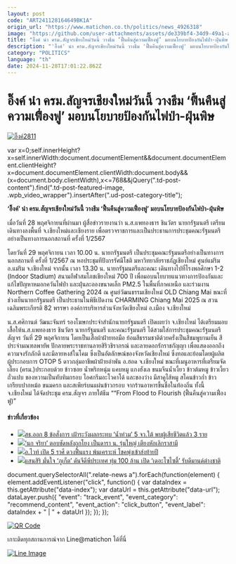 ```yaml
---
layout: post
code: "ART241128164649BK1A"
origin_url: "https://www.matichon.co.th/politics/news_4926318"
image: "https://github.com/user-attachments/assets/de339bf4-34d9-49a1-a5a4-3133ced8c60b"
title: "อิ๊งค์ นำ ครม.สัญจรเชียงใหม่วันนี้ วางธีม ‘ฟื้นคืนสู่ความเฟื่องฟู’ มอบนโยบายป้องกันไฟป่า-ฝุ่นพิษ"
description: "'อิ๊งค์' นำ ครม.สัญจรเชียงใหม่วันนี้ วางธีม 'ฟื้นคืนสู่ความเฟื่องฟู' มอบนโยบายป้องกันไฟป่า-ฝุ่นพิษ"
category: "POLITICS"
language: "th"
date: 2024-11-28T17:01:22.862Z
---
```


# อิ๊งค์ นำ ครม.สัญจรเชียงใหม่วันนี้ วางธีม ‘ฟื้นคืนสู่ความเฟื่องฟู’ มอบนโยบายป้องกันไฟป่า-ฝุ่นพิษ

[![](https://www.matichon.co.th/wp-content/uploads/2024/11/อิ๊งค์2811.jpg "อิ๊งค์2811")](https://www.matichon.co.th/wp-content/uploads/2024/11/อิ๊งค์2811.jpg)

var x=0;self.innerHeight?x=self.innerWidth:document.documentElement&&document.documentElement.clientHeight?x=document.documentElement.clientWidth:document.body&&(x=document.body.clientWidth),x<=768&&jQuery(".td-post-content").find(".td-post-featured-image, .wpb\_video\_wrapper").insertAfter(".ud-post-category-title");

**‘อิ๊งค์’ นำ ครม.สัญจรเชียงใหม่วันนี้ วางธีม ‘ฟื้นคืนสู่ความเฟื่องฟู’ มอบนโยบายป้องกันไฟป่า-ฝุ่นพิษ**

เมื่อวันที่ 28 พฤศจิกายนที่ผ่านมา ผู้สื่อข่าวรายงานว่า น.ส.แพทองธาร ชินวัตร นายกรัฐมนตรี เตรียมเดินทางลงพื้นที่ จ.เชียงใหม่และเชียงราย เพื่อตรวจราชการและเป็นประธานการประชุมคณะรัฐมนตรีอย่างเป็นทางการนอกสถานที่ ครั้งที่ 1/2567

โดยวันที่ 29 พฤศจิกายน เวลา 10.00 น. นายกรัฐมนตรี เป็นประชุมคณะรัฐมนตรีอย่างเป็นทางการนอกสถานที่ ครั้งที่ 1/2567 ณ หอประชุมทีปังกรรัศมีโชติ มหาวิทยาลัยราชภัฏเชียงใหม่ ศูนย์แม่ริม อ.แม่ริม จ.เชียงใหม่ จากนั้น เวลา 13.30 น. นายกรัฐมนตรีและคณะ เดินทางไปที่โรงพลศึกษา 1-2 (Indoor Stadium) สนามกีฬาสมโภชเชียงใหม่ 700 ปี เพื่อมอบนโยบายแนวทางการป้องกันและแก้ไขปัญหาหมอกควันไฟป่า และฝุ่นละอองขนาดเล็ก PM2.5 ในพื้นที่ภาคเหนือ และร่วมงาน Northern Coffee Gathering 2024 ณ ศูนย์วัฒนธรรมเชียงใหม่ OLD Chiang Mai ขณะที่ช่วงเย็นนายกรัฐมนตรี เป็นประธานในพิธีเปิดงาน CHARMING Chiang Mai 2025 ณ สวนเฉลิมพระเกียรติ 82 พรรษา องค์การบริหารส่วนจังหวัดเชียงใหม่ อ.เมือง จ.เชียงใหม่

น.ส.ศศิกานต์ วัฒนะจันทร์ รองโฆษกประจำสำนักนายกรัฐมนตรี เปิดเผยว่า จ.เชียงใหม่ ได้เตรียมมอบเสื้อให้น.ส.แพทองธาร ชินวัตร นายกรัฐมนตรี และคณะรัฐมนตรี ได้สวมใส่การประชุมคณะรัฐมนตรีสัญจร วันที่ 29 พฤศจิกายน โดยเป็นเสื้อผ้าฝ้ายทอมือ ย้อมสีธรรมชาติด้วยครั่งเป็นสีชมพูบานเย็น สีประจำมณฑลพายัพ ปักลายพระราชทานลายสิริวชิราภรณ์ และลายดอกรักราชกัญญา เพื่อแสดงออกถึงความจงรักภักดี และมีลายหงส์ในโคม ซึ่งเป็นอัตลักษณ์ของจังหวัดเชียงใหม่ ซึ่งทอและย้อมโดยผู้ผลิต ผู้ประกอบการ OTOP 5 ดาวกลุ่มอาชีพผ้าฝ้ายอำพัน อ.ฮอด จ.เชียงใหม่ ขณะที่เมนูอาหารที่เตรียมจัดเลี้ยง (ครม.)ประกอบด้วย ข้าวซอย น้ำพริกหนุ่ม แคบหมู แกงฮังเล ขนมจีนน้ำเงี้ยว ข้าวต้มหมู ข้าวเงี้ยว ถั่วแปบ ของหวานเป็นทับทิมกรอบ ไอศกรีมอะโวคาโด้ และของว่าง มีสาคูไส้หมู สโคนข้าวก่ำ ข้าวเกรียบปากหม้อ ขนมครก และสเพียร์บนแผ่นข้าวกรอบ จากร้านอาหารขึ้นชื่อในท้องถิ่น ทั้งนี้ จ.เชียงใหม่ ได้จัดประชุม ครม.สัญจร ภายใต้ธีม ““From Flood to Flourish (ฟื้นคืนสู่ความเฟื่องฟู)”

#### ข่าวที่เกี่ยวข้อง

*   [![](https://www.matichon.co.th/wp-content/uploads/2024/11/โอภาส-การย์กวินพงศ์-2811.jpg)สธ.ออก 8 ข้อสั่งการ เฝ้าระวังผลกระทบ ‘น้ำท่วม’ 5 จว.ใต้ พบผู้เสียชีวิตแล้ว 3 ราย](https://www.matichon.co.th/local/quality-life/news_4926303)
*   [![](https://www.matichon.co.th/wp-content/uploads/2024/11/topchat1.jpg)‘นก จริยา’ ตอบชัดหลังถูกโยง เป็นดารา น. รุ่นใหญ่ เตียงหักเลิกราสามี](https://www.matichon.co.th/entertainment/thai-entertainment/news_4926302)
*   [![](https://www.matichon.co.th/wp-content/uploads/2024/11/white1-2.jpg)อ.ไวท์ เปิด 5 ราศี ดวงฟื้นแรง พ้นเคราะห์ โชคพุ่งเข้าส่งท้ายปี](https://www.matichon.co.th/lifestyle/horoscope-lifestyle/news_4926281)
*   [![](https://www.matichon.co.th/wp-content/uploads/2024/11/เดอะโซไซตี้-แสนสิริ.jpg)แสนสิริ มั่นใจ ‘ภูเก็ต’ ดันจีดีพีประเทศ ทุ่ม 100 ล้าน เปิด ‘เดอะโซไซตี้’ รับดีมานด์ต่างชาติ](https://www.matichon.co.th/economy/news_4926284)

document.querySelectorAll(".relate-news a").forEach(function(element) { element.addEventListener("click", function() { var dataIndex = this.getAttribute("data-index"); var dataUrl = this.getAttribute("data-url"); dataLayer.push({ "event": "track\_event", "event\_category": "recommend\_content", "event\_action": "click\_button", "event\_label": dataIndex + " | " + dataUrl }); }); });

[![QR Code](https://www.matichon.co.th/wp-content/uploads/2023/07/wob1371z.jpg)](https://lin.ee/ht0nDxX)

เกาะติดทุกสถานการณ์จาก Line@matichon ได้ที่นี่

[![Line Image](https://www.matichon.co.th/wp-content/uploads/2023/07/th.png)](https://lin.ee/ht0nDxX)